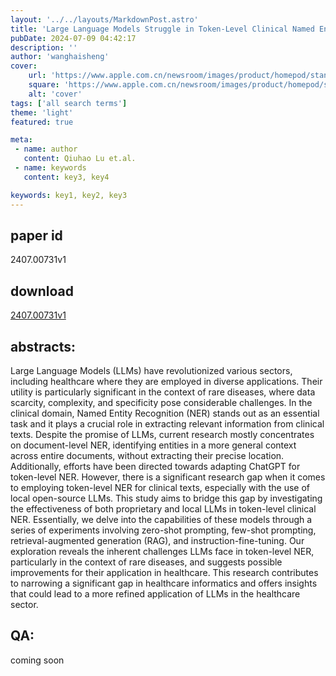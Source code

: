 ```yaml
---
layout: '../../layouts/MarkdownPost.astro'
title: 'Large Language Models Struggle in Token-Level Clinical Named Entity Recognition'
pubDate: 2024-07-09 04:42:17
description: ''
author: 'wanghaisheng'
cover:
    url: 'https://www.apple.com.cn/newsroom/images/product/homepod/standard/Apple-HomePod-hero-230118_big.jpg.large_2x.jpg'
    square: 'https://www.apple.com.cn/newsroom/images/product/homepod/standard/Apple-HomePod-hero-230118_big.jpg.large_2x.jpg'
    alt: 'cover'
tags: ['all search terms'] 
theme: 'light'
featured: true

meta:
 - name: author
   content: Qiuhao Lu et.al.
 - name: keywords
   content: key3, key4

keywords: key1, key2, key3
---
```


## paper id
2407.00731v1
## download
[2407.00731v1](http://arxiv.org/abs/2407.00731v1)
## abstracts:
Large Language Models (LLMs) have revolutionized various sectors, including healthcare where they are employed in diverse applications. Their utility is particularly significant in the context of rare diseases, where data scarcity, complexity, and specificity pose considerable challenges. In the clinical domain, Named Entity Recognition (NER) stands out as an essential task and it plays a crucial role in extracting relevant information from clinical texts. Despite the promise of LLMs, current research mostly concentrates on document-level NER, identifying entities in a more general context across entire documents, without extracting their precise location. Additionally, efforts have been directed towards adapting ChatGPT for token-level NER. However, there is a significant research gap when it comes to employing token-level NER for clinical texts, especially with the use of local open-source LLMs. This study aims to bridge this gap by investigating the effectiveness of both proprietary and local LLMs in token-level clinical NER. Essentially, we delve into the capabilities of these models through a series of experiments involving zero-shot prompting, few-shot prompting, retrieval-augmented generation (RAG), and instruction-fine-tuning. Our exploration reveals the inherent challenges LLMs face in token-level NER, particularly in the context of rare diseases, and suggests possible improvements for their application in healthcare. This research contributes to narrowing a significant gap in healthcare informatics and offers insights that could lead to a more refined application of LLMs in the healthcare sector.
## QA:
coming soon
